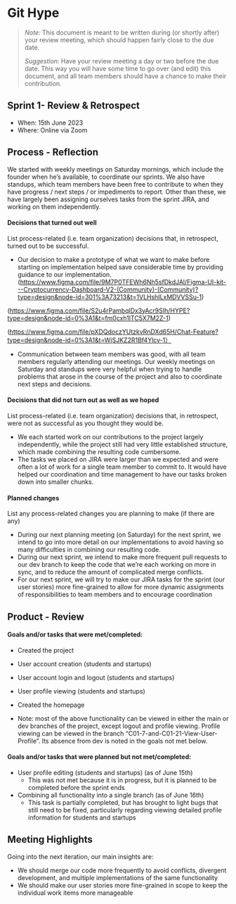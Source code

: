 # Git Hype
 > _Note:_ This document is meant to be written during (or shortly after) your review meeting, which should happen fairly close to the due date.      
 >      
 > _Suggestion:_ Have your review meeting a day or two before the due date. This way you will have some time to go over (and edit) this document, and all team members should have a chance to make their contribution.


## Sprint 1- Review & Retrospect

 * When: 15th June 2023
 * Where: Online via Zoom

## Process - Reflection

We started with weekly meetings on Saturday mornings, which include the founder when he’s available, to coordinate our sprints. We also have standups, which team members have been free to contribute to when they have progress / next steps / or impediments to report. Other than these, we have largely been assigning ourselves tasks from the sprint JIRA, and working on them independently.

#### Decisions that turned out well

List process-related (i.e. team organization) decisions that, in retrospect, turned out to be successful.

* Our decision to make a prototype of what we want to make before starting on implementation helped save considerable time by providing guidance to our implementation. (https://www.figma.com/file/9M7P0TFEWh6Nh5sfDkdJAl/Figma-UI-kit---Cryptocurrency-Dashboard-V2-(Community)-(Community)?type=design&node-id=301%3A73213&t=1VLHshILxMDVVSSu-1)

(https://www.figma.com/file/S2u4rPambqlDx3yAcr9SIh/HYPE?type=design&node-id=0%3A1&t=fm0cxh1lTC5X7M2Z-1)

(https://www.figma.com/file/pXDQdoczYUtzkvRnDXd65H/Chat-Feature?type=design&node-id=0%3A1&t=WjSJKZ2R1Bf4Ylcv-1）

* Communication between team members was good, with all team members regularly attending our meetings. Our weekly meetings on Saturday and standups were very helpful when trying to handle problems that arose in the course of the project and also to coordinate next steps and decisions.



#### Decisions that did not turn out as well as we hoped

List process-related (i.e. team organization) decisions that, in retrospect, were not as successful as you thought they would be.

* We each started work on our contributions to the project largely independently, while the project still had very little established structure, which made combining the resulting code cumbersome.
* The tasks we placed on JIRA were larger than we expected and were often a lot of work for a single team member to commit to. It would have helped our coordination and time management to have our tasks broken down into smaller chunks.

#### Planned changes

List any process-related changes you are planning to make (if there are any)

* During our next planning meeting (on Saturday) for the next sprint, we intend to go into more detail on our implementations to avoid having so many difficulties in combining our resulting code.
* During our next sprint, we intend to make more frequent pull requests to our dev branch to keep the code that we’re each working on more in sync, and to reduce the amount of complicated merge conflicts.
* For our next sprint, we will try to make our JIRA tasks for the sprint (our user stories) more fine-grained to allow for more dynamic assignments of responsibilities to team members and to encourage coordination


## Product - Review

#### Goals and/or tasks that were met/completed:

* Created the project
* User account creation (students and startups)
* User account login and logout (students and startups)
* User profile viewing (students and startups)
* Created the homepage

* Note: most of the above functionality can be viewed in either the main or dev branches of the project, except logout and profile viewing. Profile viewing can be viewed in the branch “C01-7-and-C01-21-View-User-Profile”. Its absence from dev is noted in the goals not met below.

#### Goals and/or tasks that were planned but not met/completed:

* User profile editing (students and startups) (as of June 15th)
    * This was not met because it is in progress, but it is planned to be completed before the sprint ends
* Combining all functionality into a single branch (as of June 16th)
    * This task is partially completed, but has brought to light bugs that still need to be fixed, particularly regarding viewing detailed profile information for students and startups

## Meeting Highlights

Going into the next iteration, our main insights are:

* We should merge our code more frequently to avoid conflicts, divergent development, and multiple implementations of the same functionality
* We should make our user stories more fine-grained in scope to keep the individual work items more manageable


